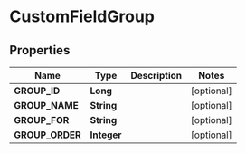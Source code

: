 
# CustomFieldGroup

## Properties
Name | Type | Description | Notes
------------ | ------------- | ------------- | -------------
**GROUP_ID** | **Long** |  |  [optional]
**GROUP_NAME** | **String** |  |  [optional]
**GROUP_FOR** | **String** |  |  [optional]
**GROUP_ORDER** | **Integer** |  |  [optional]




